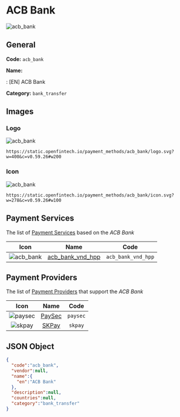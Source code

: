 
# ACB Bank 
![acb_bank](https://static.openfintech.io/payment_methods/acb_bank/logo.svg?w=400&c=v0.59.26#w200)  

## General 
**Code:** `acb_bank` 
 
**Name:** 
 
:	[EN] ACB Bank 
 
**Category:** `bank_transfer` 
 

## Images 

### Logo 
![acb_bank](https://static.openfintech.io/payment_methods/acb_bank/logo.svg?w=400&c=v0.59.26#w200)  

```
https://static.openfintech.io/payment_methods/acb_bank/logo.svg?w=400&c=v0.59.26#w200
```  

### Icon 
![acb_bank](https://static.openfintech.io/payment_methods/acb_bank/icon.svg?w=278&c=v0.59.26#w100)  

```
https://static.openfintech.io/payment_methods/acb_bank/icon.svg?w=278&c=v0.59.26#w100
```  

## Payment Services 
 
The list of [Payment Services](/payment-services/) based on the _ACB Bank_ 

|Icon|Name|Code| 
|:---:|:---:|:---:| 
|![acb_bank](https://static.openfintech.io/payment_methods/acb_bank/icon.svg?w=278&c=v0.59.26#w100) |[acb_bank_vnd_hpp](/payment-services/acb_bank_vnd_hpp/)|`acb_bank_vnd_hpp`| 
 

## Payment Providers 
 
The list of [Payment Providers](/payment-providers/) that support the _ACB Bank_ 

|Icon|Name|Code| 
|:---:|:---:|:---:| 
|![paysec](https://static.openfintech.io/payment_providers/paysec/icon.png?w=278&c=v0.59.26#w100) |[PaySec](/payment-providers/paysec/)|`paysec`| 
|![skpay](https://static.openfintech.io/payment_providers/skpay/icon.png?w=278&c=v0.59.26#w100) |[SKPay](/payment-providers/skpay/)|`skpay`| 
 

## JSON Object 

```json
{
  "code":"acb_bank",
  "vendor":null,
  "name":{
    "en":"ACB Bank"
  },
  "description":null,
  "countries":null,
  "category":"bank_transfer"
}
```  
